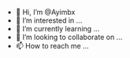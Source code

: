 - 👋 Hi, I’m @Ayimbx
- 👀 I’m interested in ...
- 🌱 I’m currently learning ...
- 💞️ I’m looking to collaborate on ...
- 📫 How to reach me ...

<!---
Ayimbx/Ayimbx is a ✨ special ✨ repository because its `README.md` (this file) appears on your GitHub profile.
You can click the Preview link to take a look at your changes.
--->
